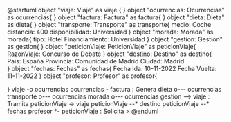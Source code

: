 @startuml
object "viaje: Viaje" as viaje {
}
object "ocurrencias: Ocurrencias" as ocurrencias{
}
object "factura: Factura" as factura{
}
object "dieta: Dieta" as dieta{
}
object "transporte: Transporte" as transporte{
	medio: Coche
	distancia: 400
	disponibilidad: Universidad
}
object "morada: Morada" as morada{
	tipo: Hotel
	Financiamiento: Universidad
}
object "gestion: Gestion" as gestion{
}
object "peticionViaje: PeticionViaje" as peticionViaje{
        RazonViaje: Concurso de Debate
}
object "destino: Destino" as destino{
        Pais: España
        Provincia: Comunidad de Madrid
        Ciudad: Madrid    
}
object "fechas: Fechas" as fechas{
        Fecha Ida: 10-11-2022
        Fecha Vuelta: 11-11-2022
}
object "profesor: Profesor" as profesor{

}
viaje -o ocurrencias
ocurrencias - factura : Genera
dieta o--- ocurrencias
transporte o--- ocurrencias
morada o--- ocurrencias
gestion --> viaje : Tramita
peticionViaje -> viaje
peticionViaje --* destino
peticionViaje --* fechas
profesor *- peticionViaje : Solicita >
@enduml
